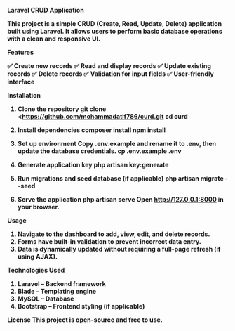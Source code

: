 <b> Laravel CRUD Application <b>

<p>
This project is a simple CRUD (Create, Read, Update, Delete) application built using Laravel. It allows users to perform basic database operations with a clean and responsive UI.
</p>

<b> Features </b>

✅ Create new records
✅ Read and display records
✅ Update existing records
✅ Delete records
✅ Validation for input fields
✅ User-friendly interface

Installation

1. Clone the repository
    git clone <https://github.com/mohammadatif786/curd.git
    cd curd

2. Install dependencies
    composer install
    npm install

3. Set up environment
    Copy .env.example and rename it to .env, then update the database credentials.
    cp .env.example .env

4. Generate application key
    php artisan key:generate

5. Run migrations and seed database (if applicable)
    php artisan migrate --seed

6. Serve the application
    php artisan serve
    Open http://127.0.0.1:8000 in your browser.

Usage

1. Navigate to the dashboard to add, view, edit, and delete records.
2. Forms have built-in validation to prevent incorrect data entry.
3. Data is dynamically updated without requiring a full-page refresh (if using AJAX).

Technologies Used

1. Laravel – Backend framework
2. Blade – Templating engine
3. MySQL – Database
4. Bootstrap – Frontend styling (if applicable)

License
This project is open-source and free to use.